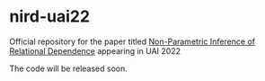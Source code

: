 # nird-uai22
Official repository for the paper titled [Non-Parametric Inference of Relational Dependence](https://openreview.net/forum?id=rxZffdLs9eq) appearing in UAI 2022

The code will be released soon.
